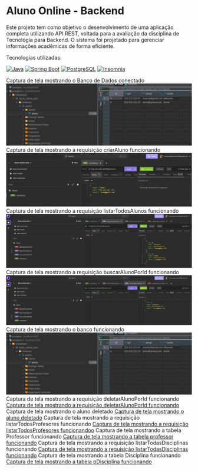 # Aluno Online - Backend

Este projeto tem como objetivo o desenvolvimento de uma aplicação completa utilizando API REST, voltada para a avaliação da disciplina de Tecnologia para Backend. O sistema foi projetado para gerenciar informações acadêmicas de forma eficiente.

 Tecnologias utilizadas:

[![Java](https://img.shields.io/badge/Java-17-FF0000?style=for-the-badge&logo=java&logoColor=white)](https://www.java.com)
[![Spring Boot](https://img.shields.io/badge/Spring%20Boot-3.4.3-brightgreen?style=for-the-badge&logo=springboot)](https://spring.io/projects/spring-boot)
[![PostgreSQL](https://img.shields.io/badge/PostgreSQL-4169E1?style=for-the-badge&logo=postgresql&logoColor=white)](https://www.postgresql.org)
[![Insomnia](https://img.shields.io/badge/Insomnia-4000BF?style=for-the-badge&logo=insomnia&logoColor=white)](https://insomnia.rest)

Captura de tela mostrando o Banco de Dados conectado
![Captura de tela mostrando o Banco de Dados conectado](src/assets/bancoCriado.png)
Captura de tela mostrando a requisição criarAluno funcionando
![Captura de tela mostrando a requisição criarAluno funcionando](/src/assets/criarAluno.png)
Captura de tela mostrando a requisição listarTodosAlunos funcionando 
![Captura de tela mostrando a requisição listarTodosAlunos funcionando](src/assets/listarTodosAlunos.png)
Captura de tela mostrando a requisição buscarAlunoPorId funcionando
![Captura de tela mostrando a requisição buscarAlunoPorId funcionando](src/assets/buscarALunosPorid.png)
Captura de tela mostrando o banco funcionando
![Captura de tela mostrando o banco funcionando](src/assets/bancoCriado.png)
Captura de tela mostrando a requisição deletarAlunoPorId funcionando 
[Captura de tela mostrando a requisição deletarAlunoPorId funcionando](src/assets/deletarALunoPorId.png)
Captura de tela mostrando o aluno deletado 
[Captura de tela mostrando o aluno deletado](src/assets/alunoDeletado.png)
Captura de tela mostrando a requisição listarTodosProfesores funcionando 
[Captura de tela mostrando a requisição listarTodosProfesores funcionandoo](src/assets/listarTodosProfesores.png)
Captura de tela mostrando a tabela Professor funcionando 
[Captura de tela mostrando a tabela professor funcionando](src/assets/professoresNoBanco.png)
Captura de tela mostrando a requisição listarTodasDisciplinas funcionando 
[Captura de tela mostrando a requisição listarTodasDisciplinas funcionando](src/assets/listarTodasDisciplinas.png)
Captura de tela mostrando a tabela Disciplina funcionando 
[Captura de tela mostrando a tabela pDisciplina funcionando](src/assets/disciplinassNoBanco.png)

